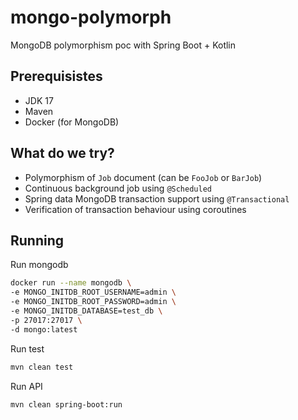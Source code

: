 # mongo-polymorph

MongoDB polymorphism poc with Spring Boot + Kotlin

## Prerequisistes

* JDK 17
* Maven
* Docker (for MongoDB)

## What do we try?
- Polymorphism of `Job` document (can be `FooJob` or `BarJob`)
- Continuous background job using `@Scheduled`
- Spring data MongoDB transaction support using `@Transactional`
- Verification of transaction behaviour using coroutines

## Running

Run mongodb
```bash
docker run --name mongodb \
-e MONGO_INITDB_ROOT_USERNAME=admin \
-e MONGO_INITDB_ROOT_PASSWORD=admin \
-e MONGO_INITDB_DATABASE=test_db \
-p 27017:27017 \
-d mongo:latest
```

Run test
```bash
mvn clean test
```

Run API
```bash
mvn clean spring-boot:run
```